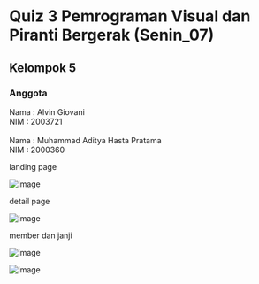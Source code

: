 # Quiz 3 Pemrograman Visual dan Piranti Bergerak (Senin_07)
## Kelompok 5
### Anggota
Nama : Alvin Giovani <br/>
NIM : 2003721 <br/>
<br/>
Nama : Muhammad Aditya Hasta Pratama <br/>
NIM : 2000360<br/> 

landing page

![image](https://github.com/giovanialvin/quiz_provis_3/assets/99590350/92e09a40-2ab0-43c7-9f3f-ec554f2ebe79)

detail page 

![image](https://github.com/giovanialvin/quiz_provis_3/assets/99590350/026abccf-0b3e-4912-b55f-5e84791fb15c)

member dan janji

![image](https://github.com/giovanialvin/quiz_provis_3/assets/99590350/bae19944-5a88-4606-ad8a-776e2e83c8bc)

![image](https://github.com/giovanialvin/quiz_provis_3/assets/99590350/4151ac1a-6dfc-40f8-8f5a-445dc32f1cfa)

